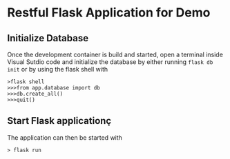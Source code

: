 # Restful Flask Application for Demo

## Initialize Database
Once the development container is build and started, open a terminal inside
Visual Sutdio code and initialize the database by either running `flask db init`
or by using the flask shell with
```
>flask shell
>>>from app.database import db
>>>db.create_all()
>>>quit()
```

## Start Flask applicationç
The application can then be started with
```
> flask run
```